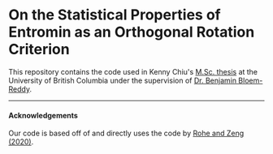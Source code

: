 # On the Statistical Properties of Entromin as an Orthogonal Rotation Criterion

This repository contains the code used in Kenny Chiu's [M.Sc. thesis](https://dx.doi.org/10.14288/1.0401740) at the University of British Columbia under the supervision of [Dr. Benjamin Bloem-Reddy](https://www.stat.ubc.ca/~benbr/).

---
#### Acknowledgements

Our code is based off of and directly uses the code by [Rohe and Zeng (2020)](https://github.com/RoheLab/vsp-paper).